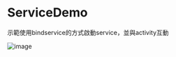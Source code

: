 # ServiceDemo

示範使用bindservice的方式啟動service，並與activity互動

![image](https://github.com/kumahua/ServiceDemo/assets/40682280/e9b8fb5f-ff5f-4dbf-8a93-a117f4b1d3d6)
